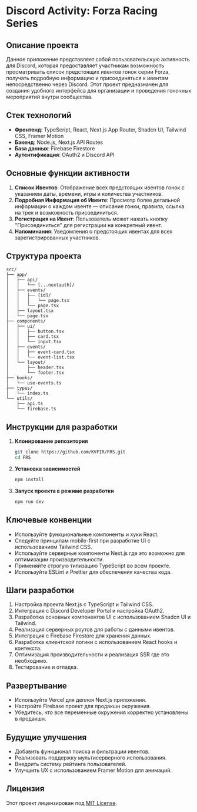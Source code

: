 # Discord Activity: Forza Racing Series

## Описание проекта

Данное приложение представляет собой пользовательскую активность для Discord, которая предоставляет участникам возможность просматривать список предстоящих ивентов гонок серии Forza, получать подробную информацию и присоединяться к ивентам непосредственно через Discord. Этот проект предназначен для создания удобного интерфейса для организации и проведения гоночных мероприятий внутри сообщества.

## Стек технологий

- **Фронтенд**: TypeScript, React, Next.js App Router, Shadcn UI, Tailwind CSS, Framer Motion
- **Бэкенд**: Node.js, Next.js API Routes
- **База данных**: Firebase Firestore
- **Аутентификация**: OAuth2 и Discord API

## Основные функции активности

1. **Список Ивентов**: Отображение всех предстоящих ивентов гонок с указанием даты, времени, игры и количества участников.
2. **Подробная Информация об Ивенте**: Просмотр более детальной информации о каждом ивенте — описание гонки, правила, ссылка на трек и возможность присоединиться.
3. **Регистрация на Ивент**: Пользователь может нажать кнопку "Присоединиться" для регистрации на конкретный ивент.
4. **Напоминания**: Уведомления о предстоящих ивентах для всех зарегистрированных участников.

## Структура проекта

```
src/
├── app/
│   ├── api/
│   │   └── [...nextauth]/
│   ├── events/
│   │   ├── [id]/
│   │   │   └── page.tsx
│   │   └── page.tsx
│   ├── layout.tsx
│   └── page.tsx
├── components/
│   ├── ui/
│   │   ├── button.tsx
│   │   ├── card.tsx
│   │   └── input.tsx
│   ├── events/
│   │   ├── event-card.tsx
│   │   └── event-list.tsx
│   └── layout/
│       ├── header.tsx
│       └── footer.tsx
├── hooks/
│   └── use-events.ts
├── types/
│   └── index.ts
└── utils/
    ├── api.ts
    └── firebase.ts
```

## Инструкции для разработки

1. **Клонирование репозитория**
   ```bash
   git clone https://github.com/KVFIR/FRS.git
   cd FRS
   ```

2. **Установка зависимостей**
   ```bash
   npm install
   ```

3. **Запуск проекта в режиме разработки**
   ```bash
   npm run dev
   ```

## Ключевые конвенции

- Используйте функциональные компоненты и хуки React.
- Следуйте принципам mobile-first при разработке UI с использованием Tailwind CSS.
- Используйте серверные компоненты Next.js где это возможно для оптимизации производительности.
- Применяйте строгую типизацию TypeScript во всем проекте.
- Используйте ESLint и Prettier для обеспечения качества кода.

## Шаги разработки

1. Настройка проекта Next.js с TypeScript и Tailwind CSS.
2. Интеграция с Discord Developer Portal и настройка OAuth2.
3. Разработка основных компонентов UI с использованием Shadcn UI и Tailwind.
4. Реализация серверных роутов для работы с данными ивентов.
5. Интеграция с Firebase Firestore для хранения данных.
6. Разработка клиентской логики с использованием React hooks и контекста.
7. Оптимизация производительности и реализация SSR где это необходимо.
8. Тестирование и отладка.

## Развертывание

- Используйте Vercel для деплоя Next.js приложения.
- Настройте Firebase проект для продакшн окружения.
- Убедитесь, что все переменные окружения корректно установлены в продакшн.

## Будущие улучшения

- Добавить функционал поиска и фильтрации ивентов.
- Реализовать поддержку мультисерверного использования.
- Внедрить систему рейтинга пользователей.
- Улучшить UX с использованием Framer Motion для анимаций.

## Лицензия

Этот проект лицензирован под [MIT License](LICENSE).
